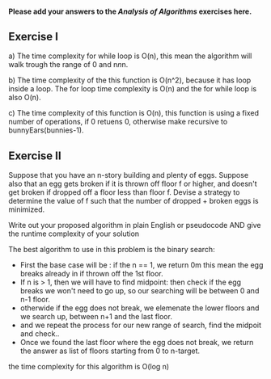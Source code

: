 #### Please add your answers to the ***Analysis of  Algorithms*** exercises here.

## Exercise I

a) The time complexity for while loop is O(n), this mean the algorithm will walk trough
   the range of 0 and n*n*n.


b) The time complexity of the this function is O(n^2), because it has loop inside a loop.
   The for loop time complexity is O(n) and the for while loop is also O(n).


c) The time complexity of this function is O(n), this function is using a fixed number of operations, 
   if 0 retuens 0, otherwise make recursive to bunnyEars(bunnies-1).

## Exercise II
Suppose that you have an n-story building and plenty of eggs. Suppose also that an egg gets broken if it is thrown off floor f or higher, and doesn't get broken if dropped off a floor less than floor f. Devise a strategy to determine the value of f such that the number of dropped + broken eggs is minimized.

Write out your proposed algorithm in plain English or pseudocode AND give the runtime complexity of your solution

The best algorithm to use in this problem is the binary search:
   - First the base case will be : if the n == 1, we return 0m this mean the egg breaks already in if thrown off the 1st floor.
   - If n is > 1, then we will have to find midpoint: then check if the egg breaks we won't need to go up, so our searching will be between 0 and n-1 floor.
   - otherwide if the egg does not break, we elemenate the lower floors and we search up, between n+1 and the last floor.
   - and we repeat the process for our new range of search, find the midpoit and check..
   - Once we found the last floor where the egg does not break, we return the answer as list of floors starting from 0 to n-target.

   the time complexity for this algorithm is O(log n)
